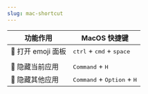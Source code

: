 ```yaml
---
slug: mac-shortcut
---
```





| 功能作用          | MacOS 快捷键                                          |
| ----------------- | ----------------------------------------------------- |
| 🎨 打开 emoji 面板 | <kbd>ctrl</kbd> + <kbd>cmd</kbd> + <kbd>space</kbd>   |
|                   |                                                       |
| 🙈 隐藏当前应用    | <kbd>Command</kbd> + <kbd>H</kbd>                     |
| 🙈 隐藏其他应用    | <kbd>Command</kbd> + <kbd>Option</kbd> + <kbd>H</kbd> |